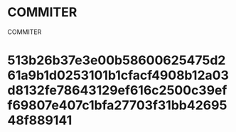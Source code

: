 # COMMITER
COMMITER






# 513b26b37e3e00b58600625475d261a9b1d0253101b1cfacf4908b12a03d8132fe78643129ef616c2500c39eff69807e407c1bfa27703f31bb4269548f889141
